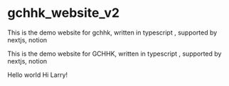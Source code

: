 # gchhk_website_v2
This is the demo website for gchhk, written in typescript , supported by nextjs, notion 

This is the demo website for GCHHK, written in typescript , supported by nextjs, notion

Hello world Hi Larry!
